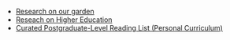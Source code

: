 
- [Research on our garden](https://halkypi.github.io/aspiral-gardens/notes/research.md)
- [Reseach on Higher Education](https://halkypi.github.io/aspiral-gardens/notes/harry-education-notes.md)
- [Curated Postgraduate-Level Reading List (Personal Curriculum)](https://halkypi.github.io/aspiral-gardens/notes/reading-list.md)
